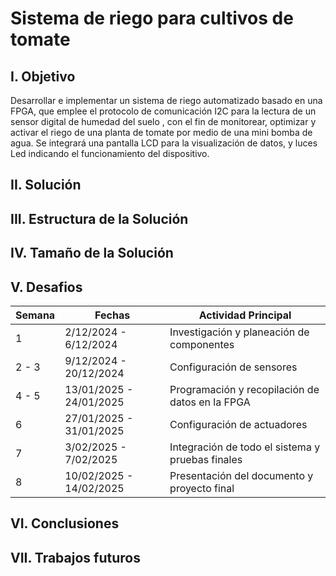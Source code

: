 # Sistema de riego para cultivos de tomate
## I. **Objetivo**
Desarrollar e implementar un sistema de riego automatizado basado en una FPGA, que emplee el protocolo de comunicación I2C para la lectura de un sensor digital de humedad del suelo , con el fin de monitorear, optimizar y activar el riego de una planta de tomate por medio de una mini bomba de agua. Se integrará una pantalla LCD para la visualización de datos, y luces Led indicando el funcionamiento del dispositivo. 
## II. **Solución**

## III. **Estructura de la Solución**
## IV. **Tamaño de la Solución**
## V. **Desafios**
| Semana | Fechas              | Actividad Principal                         |
|--------|---------------------|--------------------------------------------|
| 1      | 2/12/2024 - 6/12/2024  | Investigación y planeación de componentes |
| 2 - 3  | 9/12/2024 - 20/12/2024 | Configuración de sensores                 |
| 4 - 5  | 13/01/2025 - 24/01/2025 | Programación y recopilación de datos en la FPGA |
| 6      | 27/01/2025 - 31/01/2025 | Configuración de actuadores               |
| 7      | 3/02/2025 - 7/02/2025   | Integración de todo el sistema y pruebas finales |
| 8      | 10/02/2025 - 14/02/2025 | Presentación del documento y proyecto final |

## VI. **Conclusiones**
## VII. **Trabajos futuros**
